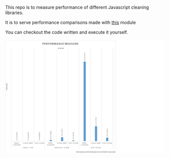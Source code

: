This repo is to measure performance of different Javascript cleaning libraries.

It is to serve performance comparisons made with [this](https://github.com/Youssef93/fast-clean) module 

You can checkout the code written and execute it yourself.


![enter image description here](https://github.com/Youssef93/js-object-cleaning-performance-compare/blob/master/performance.jpg?raw=true)